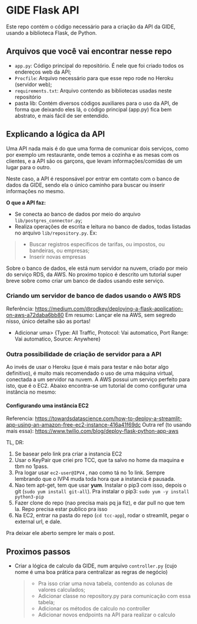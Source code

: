 # GIDE Flask API #

Este repo contém o código necessário para a criação da API da GIDE, usando a biblioteca Flask, de Python.

## Arquivos que você vai encontrar nesse repo ##
- `app.py`: Código principal do repositório. É nele que foi criado todos os endereços web da API;
- `Procfile`: Arquivo necessário para que esse repo rode no Heroku (servidor web);
- `requirements.txt`: Arquivo contendo as bibliotecas usadas neste repositório
- pasta lib: Contém diversos códigos auxiliares para o uso da API, de forma que deixando eles lá, o código principal
  (app.py) fica bem abstrato, e mais fácil de ser entendido.
  
## Explicando a lógica da API ##
Uma API nada mais é do que uma forma de comunicar dois serviços, como por exemplo um restaurante, onde
temos a cozinha e as mesas com os clientes, e a API são os garçons, que levam informações/comidas de um
lugar para o outro.

Neste caso, a API é responsável por entrar em contato com o banco de dados da GIDE, sendo ela o 
único caminho para buscar ou inserir informações no mesmo.

**O que a API faz:**
- Se conecta ao banco de dados por meio do arquivo `lib/postgres_connector.py`;
- Realiza operações de escrita e leitura no banco de dados, todas listadas no arquivo `lib/repository.py`. Ex:
>- Buscar registros especificos de tarifas, ou impostos, ou bandeiras, ou empresas;
>- Inserir novas empresas

Sobre o banco de dados, ele está num servidor na nuvem, criado por meio do serviço RDS, da AWS.
No proximo topico é descrito um tutorial super breve sobre como criar um banco de dados usando este serviço.

### Criando um servidor de banco de dados usando o AWS RDS ###
Referência: https://medium.com/@rodkey/deploying-a-flask-application-on-aws-a72daba6bb80
Em resumo: Lançar ele na AWS, sem segredo nisso, único detalhe são as portas!
- Adicionar uma> {Type: All Traffic, Protocol: Vai automatico, Port Range: Vai automatico, Source: Anywhere}

### Outra possibilidade de criação de servidor para a API ###
Ao invés de usar o Heroku (que é mais para testar e não botar algo definitivo), é muito mais 
recomendado o uso de uma máquina virtual, conectada a um servidor na nuvem. A AWS possui um serviço perfeito para
isto, que é o EC2. Abaixo encontra-se um tutorial de como configurar uma instância no mesmo:

#### Configurando uma instância EC2 ####

Referencia: https://towardsdatascience.com/how-to-deploy-a-streamlit-app-using-an-amazon-free-ec2-instance-416a41f69dc
Outra ref (to usando mais essa): https://www.twilio.com/blog/deploy-flask-python-app-aws

TL, DR:
1. Se basear pelo link pra criar a instancia EC2
2. Usar o KeyPair que criei pro TCC, que ta salvo no home da maquina e tbm no 1pass.
3. Pra logar usar ```ec2-user@IPV4``` , nao como tá no 1o link. Sempre lembrando que o IVP4 muda toda hora que a instancia é pausada.
4. Nao tem apt-get, tem que usar **yum**. Instalar o pip3 com isso, depois o git (```sudo yum install git-all```). Pra instalar o pip3: ```sudo yum -y install python3-pip```
5. Fazer clone do repo (nao precisa mais pq ja fiz), e dar pull no que tem la. Repo precisa estar publico pra isso
6. Na EC2, entrar na pasta do repo (```cd tcc-app```), rodar o streamlit, pegar o external url, e dale.
  
Pra deixar ele aberto sempre ler mais o post.

## Proximos passos ##
- Criar a lógica de calculo da GIDE, num arquivo `controller.py` (cujo nome é uma boa prática para
  centralizar as regras de negócio)
  >- Pra isso criar uma nova tabela, contendo as colunas de valores calculados;
  >- Adicionar classe no repository.py para comunicação com essa tabela;
  >- Adicionar os métodos de calculo no controller
  >- Adicionar novos endpoints na API para realizar o calculo
